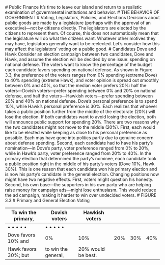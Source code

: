 \# Public Finance It’s time to leave our island and return to a realistic examination of governmental institutions and behavior. # THE BEHAVIOR OF GOVERNMENT # Voting, Legislators, Policies, and Elections Decisions about public goods are made by a legislature (perhaps with the approval of an executive)—not by citizens directly. The legislators are elected by the citizens to represent them. Of course, this does not automatically mean that the legislature will do what the citizens want. Whatever other motives they may have, legislators generally want to be reelected. Let’s consider how this may affect the legislators’ voting on a public good. # Candidates Dove and Hawk Consider an election campaign between two candidates, Dove and Hawk, and assume the election will be decided by one issue: spending on national defense. The voters want to know the percentage of the budget each candidate favors spending on national defense. As shown in Figure 3.3, the preference of the voters ranges from 0% spending (extreme Dove) to 40% spending (extreme Hawk), and voter opinion is spread out smoothly between 0% and 40%, so that the median voter prefers 20%: half the voters—Dovish voters—prefer spending between 0% and 20% on national defense, and half the voters—Hawkish voters—prefer spending between 20% and 40% on national defense. Dove’s personal preference is to spend 10%, while Hawk’s personal preference is 30%. Each realizes that whoever takes a public position further from the middle of the electorate (20%) will lose the election. If both candidates want to avoid losing the election, both will announce public support for spending 20%. There are two reasons why the two candidates might not move to the middle (20%). First, each would like to be elected while keeping as close to his personal preference as possible. Each may have gone into politics partly due to genuine concern about defense spending. Second, each candidate had to have his party’s nomination—in Dove’s party, voter preference ranged from 0% to 20%, while in Hawk’s party, voter preference ranged from 20% to 40%. In the primary election that determined the party’s nominee, each candidate took a public position right in the middle of his party’s voters (Dove 10%, Hawk 30%). This is one reason that each candidate won his primary election and is now his party’s candidate in the general election. Changing positions now might have two negative effects. First, voters might question his honesty. Second, his own base—the supporters in his own party who are helping raise money for campaign ads—might lose enthusiasm. This would reduce the ad campaign, making it harder to win over undecided voters. # FIGURE 3.3 # Primary and General Election Voting

| To win the primary,  | Dovish voters       | Hawkish voters     |     |     |     |
| -------------------- | ------------------- | ------------------ | --- | --- | --- |
| • • • • •            | • • • • •           |                    |     |     |     |
| Dove favors 10% and  | 0%                  | 10%                | 20% | 30% | 40% |
| Hawk favors 30%; but | to win the general, | 20% would be best. |     |     |     |
